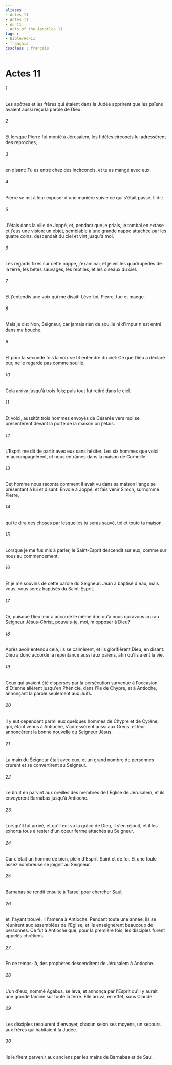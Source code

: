```yaml
---
aliases : 
- Actes 11
- Actes 11
- Ac 11
- Acts of the Apostles 11
tags : 
- Bible/Ac/11
- français
cssclass : français
---
```


# Actes 11

###### 1
Les apôtres et les frères qui étaient dans la Judée apprirent que les païens avaient aussi reçu la parole de Dieu.
###### 2
Et lorsque Pierre fut monté à Jérusalem, les fidèles circoncis lui adressèrent des reproches,
###### 3
en disant: Tu es entré chez des incirconcis, et tu as mangé avec eux.
###### 4
Pierre se mit à leur exposer d'une manière suivie ce qui s'était passé. Il dit:
###### 5
J'étais dans la ville de Joppé, et, pendant que je priais, je tombai en extase et j'eus une vision: un objet, semblable à une grande nappe attachée par les quatre coins, descendait du ciel et vint jusqu'à moi.
###### 6
Les regards fixés sur cette nappe, j'examinai, et je vis les quadrupèdes de la terre, les bêtes sauvages, les reptiles, et les oiseaux du ciel.
###### 7
Et j'entendis une voix qui me disait: Lève-toi, Pierre, tue et mange.
###### 8
Mais je dis: Non, Seigneur, car jamais rien de souillé ni d'impur n'est entré dans ma bouche.
###### 9
Et pour la seconde fois la voix se fit entendre du ciel: Ce que Dieu a déclaré pur, ne le regarde pas comme souillé.
###### 10
Cela arriva jusqu'à trois fois; puis tout fut retiré dans le ciel.
###### 11
Et voici, aussitôt trois hommes envoyés de Césarée vers moi se présentèrent devant la porte de la maison où j'étais.
###### 12
L'Esprit me dit de partir avec eux sans hésiter. Les six hommes que voici m'accompagnèrent, et nous entrâmes dans la maison de Corneille.
###### 13
Cet homme nous raconta comment il avait vu dans sa maison l'ange se présentant à lui et disant: Envoie à Joppé, et fais venir Simon, surnommé Pierre,
###### 14
qui te dira des choses par lesquelles tu seras sauvé, toi et toute ta maison.
###### 15
Lorsque je me fus mis à parler, le Saint-Esprit descendit sur eux, comme sur nous au commencement.
###### 16
Et je me souvins de cette parole du Seigneur: Jean a baptisé d'eau, mais vous, vous serez baptisés du Saint-Esprit.
###### 17
Or, puisque Dieu leur a accordé le même don qu'à nous qui avons cru au Seigneur Jésus-Christ, pouvais-je, moi, m'opposer à Dieu?
###### 18
Après avoir entendu cela, ils se calmèrent, et ils glorifièrent Dieu, en disant: Dieu a donc accordé la repentance aussi aux païens, afin qu'ils aient la vie.
###### 19
Ceux qui avaient été dispersés par la persécution survenue à l'occasion d'Etienne allèrent jusqu'en Phénicie, dans l'île de Chypre, et à Antioche, annonçant la parole seulement aux Juifs.
###### 20
Il y eut cependant parmi eux quelques hommes de Chypre et de Cyrène, qui, étant venus à Antioche, s'adressèrent aussi aux Grecs, et leur annoncèrent la bonne nouvelle du Seigneur Jésus.
###### 21
La main du Seigneur était avec eux, et un grand nombre de personnes crurent et se convertirent au Seigneur.
###### 22
Le bruit en parvint aux oreilles des membres de l'Eglise de Jérusalem, et ils envoyèrent Barnabas jusqu'à Antioche.
###### 23
Lorsqu'il fut arrivé, et qu'il eut vu la grâce de Dieu, il s'en réjouit, et il les exhorta tous à rester d'un coeur ferme attachés au Seigneur.
###### 24
Car c'était un homme de bien, plein d'Esprit-Saint et de foi. Et une foule assez nombreuse se joignit au Seigneur.
###### 25
Barnabas se rendit ensuite à Tarse, pour chercher Saul;
###### 26
et, l'ayant trouvé, il l'amena à Antioche. Pendant toute une année, ils se réunirent aux assemblées de l'Eglise, et ils enseignèrent beaucoup de personnes. Ce fut à Antioche que, pour la première fois, les disciples furent appelés chrétiens.
###### 27
En ce temps-là, des prophètes descendirent de Jérusalem à Antioche.
###### 28
L'un d'eux, nommé Agabus, se leva, et annonça par l'Esprit qu'il y aurait une grande famine sur toute la terre. Elle arriva, en effet, sous Claude.
###### 29
Les disciples résolurent d'envoyer, chacun selon ses moyens, un secours aux frères qui habitaient la Judée.
###### 30
Ils le firent parvenir aux anciens par les mains de Barnabas et de Saul.
